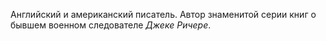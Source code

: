 ﻿Английский и американский писатель. Автор знаменитой серии книг о бывшем военном следователе *Джеке Ричере*.